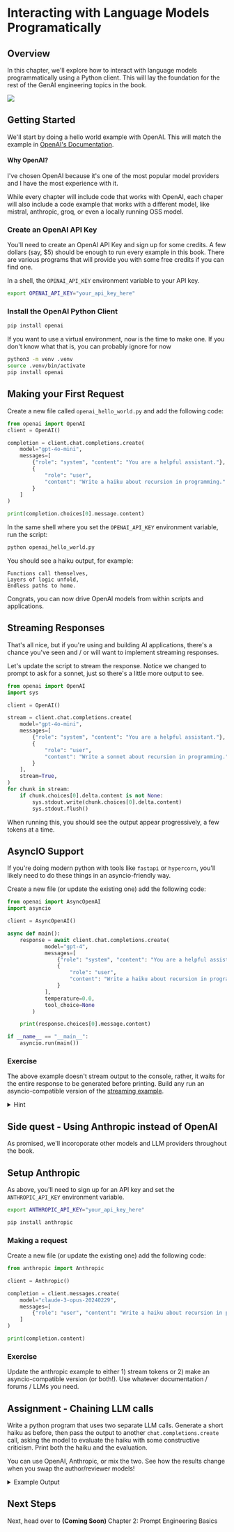 # Interacting with Language Models Programatically

## Overview

In this chapter, we'll explore how to interact with language models programmatically using a Python client. This will lay the foundation for the rest of the GenAI engineering topics in the book.

<img referrerpolicy="no-referrer-when-downgrade" src="https://static.scarf.sh/a.png?x-pxid=eb785991-1b9b-4eb4-adcd-c92c6ecd0c34" /> 


## Getting Started

We'll start by doing a hello world example with OpenAI. This will match the example in [OpenAI's Documentation](https://platform.openai.com/docs/quickstart).

#### Why OpenAI?

I've chosen OpenAI because it's one of the most popular model providers and I have the most experience with it. 

While every chapter will include code that works with OpenAI, each chaper will also include a code example that works with a different model, like mistral, anthropic, groq, or even a locally running OSS model.

### Create an OpenAI API Key

You'll need to create an OpenAI API Key and sign up for some credits. A few dollars (say, $5) should be enough to run every example in this book. There are various programs that will provide you with some free credits if you can find one.

In a shell, the `OPENAI_API_KEY` environment variable to your API key.

```bash
export OPENAI_API_KEY="your_api_key_here"
```

### Install the OpenAI Python Client


```bash
pip install openai
```

If you want to use a virtual environment, now is the time to make one. If you don't know what that is, you can probably ignore for now

```bash
python3 -m venv .venv
source .venv/bin/activate
pip install openai
```

## Making your First Request

Create a new file called `openai_hello_world.py` and add the following code:

```python
from openai import OpenAI
client = OpenAI()

completion = client.chat.completions.create(
    model="gpt-4o-mini",
    messages=[
        {"role": "system", "content": "You are a helpful assistant."},
        {
            "role": "user",
            "content": "Write a haiku about recursion in programming."
        }
    ]
)

print(completion.choices[0].message.content)
```

In the same shell where you set the `OPENAI_API_KEY` environment variable, run the script:

```bash
python openai_hello_world.py
```

You should see a haiku output, for example:

```text
Functions call themselves,  
Layers of logic unfold,  
Endless paths to home.
```

Congrats, you can now drive OpenAI models from within scripts and applications.

## Streaming Responses

That's all nice, but if you're using and building AI applications, there's a chance you've seen and / or will want to implement streaming responses.

Let's update the script to stream the response. Notice we changed to prompt to ask for a sonnet, just so there's a little more output to see. 

```python
from openai import OpenAI
import sys

client = OpenAI()

stream = client.chat.completions.create(
    model="gpt-4o-mini",
    messages=[
        {"role": "system", "content": "You are a helpful assistant."},
        {
            "role": "user",
            "content": "Write a sonnet about recursion in programming."
        }
    ],
    stream=True,
)
for chunk in stream:
    if chunk.choices[0].delta.content is not None:
        sys.stdout.write(chunk.choices[0].delta.content)
        sys.stdout.flush()
```

When running this, you should see the output appear progressively, a few tokens at a time.

## AsyncIO Support

If you're doing modern python with tools like `fastapi` or `hypercorn`, you'll likely need to do these things
in an asyncio-friendly way.

Create a new file (or update the existing one) add the following code:

```python
from openai import AsyncOpenAI
import asyncio

client = AsyncOpenAI()

async def main():
    response = await client.chat.completions.create(
            model="gpt-4",
            messages=[
                {"role": "system", "content": "You are a helpful assistant."},
                {
                    "role": "user",
                    "content": "Write a haiku about recursion in programming."
                }
            ],
            temperature=0.0,
            tool_choice=None
        )

    print(response.choices[0].message.content)

if __name__ == "__main__":
    asyncio.run(main())
```

### Exercise

The above example doesn't stream output to the console, rather, it waits for the entire response to be generated before printing. Build any run an asyncio-compatible version of the [streaming example](#streaming-responses). 

<details>
<summary>Hint</summary>

If you're not an expert with asyncio (I'm certainly not), search around for an example. You'll need constructs like  
`async for`.

As with the other examples, there's a runnable version in the `solutions` directory.

</details>

## Side quest - Using Anthropic instead of OpenAI

As promised, we'll incoroporate other models and LLM providers throughout the book. 

## Setup Anthropic

As above, you'll need to sign up for an API key and set the `ANTHROPIC_API_KEY` environment variable.

```bash
export ANTHROPIC_API_KEY="your_api_key_here"
```

```bash
pip install anthropic
```

### Making a request

Create a new file (or update the existing one) add the following code:

```python
from anthropic import Anthropic

client = Anthropic()

completion = client.messages.create(
    model="claude-3-opus-20240229",
    messages=[
        {"role": "user", "content": "Write a haiku about recursion in programming."}
    ]
)

print(completion.content)
```

### Exercise

Update the anthropic example to either 1) stream tokens or 2) make an asyncio-compatible version (or both!). Use whatever documentation / forums / LLMs you need.

## Assignment - Chaining LLM calls

Write a python program that uses two separate LLM calls. Generate a short haiku as before, then pass the output to another `chat.completions.create` call, asking the model to evaluate the haiku with some constructive criticism. Print both the haiku and the evaluation. 

You can use OpenAI, Anthropic, or mix the two. See how the results change when you swap the author/reviewer models!

<details>
<summary>Example Output</summary>

```text
----HAIKU----


Code calls on itself,
Function within a function—
Infinite echoes.


----REVIEW----


The provided haiku is an interesting exploration of the concept of recursion in programming. Here is my evaluation and constructive criticism:

Score: 7/10

Positive Aspects:
- The haiku effectively conveys the idea of recursion, where a function calls upon itself, leading to an "infinite echoes" effect.
- The use of language is concise and poetic, aligning with the traditional haiku format.
- The structure of the haiku, with three lines of 5-7-5 syllables, is well-maintained.

Constructive Criticism:
- The imagery and metaphor could be more vivid or evocative. While the concept of recursion is conveyed, the haiku could benefit from a more captivating or memorable visual representation.
- The connection between the programming concept and the natural world or human experience could be explored more deeply. This could help the reader better relate to the abstract idea of recursion.
- The haiku could be further polished to enhance the flow and rhythm of the language. Some lines may benefit from minor adjustments to the syllables or phrasing.

Overall, the haiku is a solid attempt to capture the essence of recursion in a poetic form. With some refinements to the imagery and deeper exploration of the theme, it could become more impactful and engaging for the reader. The author's ability to translate a technical programming concept into a haiku is commendable, and with further practice, the quality of the work can be improved.
```

</details>

## Next Steps

Next, head over to **(Coming Soon)** Chapter 2: Prompt Engineering Basics




